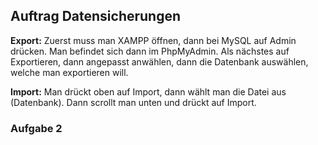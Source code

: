 ## Auftrag Datensicherungen

**Export:** Zuerst muss man XAMPP öffnen, dann bei MySQL auf Admin drücken. Man befindet sich dann im PhpMyAdmin. Als nächstes auf Exportieren, dann angepasst anwählen,
dann die Datenbank auswählen, welche man exportieren will. 

**Import:** Man drückt oben auf Import, dann wählt man die Datei aus (Datenbank). Dann scrollt man unten und drückt auf Import.

### Aufgabe 2


